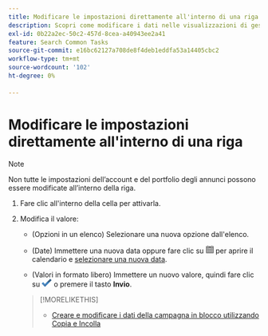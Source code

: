 ```yaml
---
title: Modificare le impostazioni direttamente all'interno di una riga
description: Scopri come modificare i dati nelle visualizzazioni di gestione all’interno della riga.
exl-id: 0b22a2ec-50c2-457d-8cea-a40943ee2a41
feature: Search Common Tasks
source-git-commit: e16bc62127a708de8f4deb1eddfa53a14405cbc2
workflow-type: tm+mt
source-wordcount: '102'
ht-degree: 0%

---
```


# Modificare le impostazioni direttamente all&#39;interno di una riga

>[!NOTE]
>
>Non tutte le impostazioni dell’account e del portfolio degli annunci possono essere modificate all’interno della riga.

1. Fare clic all&#39;interno della cella per attivarla.

1. Modifica il valore:

   * (Opzioni in un elenco) Selezionare una nuova opzione dall&#39;elenco.

   * (Date) Immettere una nuova data oppure fare clic su ![Calendario](/help/search-social-commerce/assets/calendar.png "Calendario") per aprire il calendario e [selezionare una nuova data](/help/search-social-commerce/common-tasks/navigation-editing-selection/calendar.md).

   * (Valori in formato libero) Immettere un nuovo valore, quindi fare clic su ![Salva](/help/search-social-commerce/assets/select.png "Salva") o premere il tasto **Invio**.

   >[!MORELIKETHIS]
   >
   >* [Creare e modificare i dati della campagna in blocco utilizzando Copia e Incolla](/help/search-social-commerce/campaign-management/campaigns/copy-paste.md)
